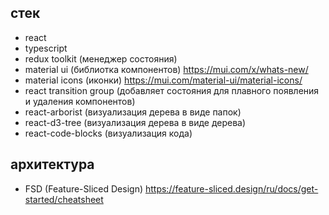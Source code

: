 ## стек

-   react
-   typescript
-   redux toolkit (менеджер состояния)
-   material ui (библиоткa компонентов) https://mui.com/x/whats-new/
-   material icons (иконки) https://mui.com/material-ui/material-icons/
-   react transition group (добавляет состояния для плавного появления и удаления компонентов)
-   react-arborist (визуализация дерева в виде папок)
-   react-d3-tree (визуализация дерева в виде дерева)
-   react-code-blocks (визуализация кода)

## архитектура

-   FSD (Feature-Sliced Design) https://feature-sliced.design/ru/docs/get-started/cheatsheet
